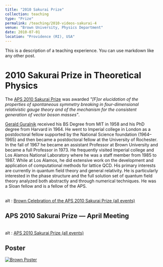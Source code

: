 ```yaml
---
title: "2010 Sakurai Prize"
collection: teaching
type: "Prize"
permalink: /teaching/2010-videos-sakurai-4
venue: "Brown University, Physics Department"
date: 2010-07-01
location: "Providence (RI), USA"
---
```


This is a description of a teaching experience. You can use markdown like any other post.

2010 Sakurai Prize in Theoretical Physics
======

The <a href="[http://www.aps.org/programs/honors/prizes/prizerecipient.cfm?name=Gerald%20S.%20Guralnik&amp;year=2010](http://www.aps.org/programs/honors/prizes/prizerecipient.cfm?name=Gerald%20S.%20Guralnik&year=2010)">APS 2010 Sakurai Prize</a> was awarded <em>"[F]or elucidation of the properties of spontaneous symmetry breaking in four-dimensional relativistic gauge theory and of the mechanism for the consistent generation of vector boson masses"</em>.

<a href="[http://en.wikipedia.org/wiki/Gerald_Guralnik](http://en.wikipedia.org/wiki/Gerald_Guralnik)">Gerald Guralnik</a> received his BS Degree from MIT in 1958 and his PhD degree from Harvard in 1964. He went to Imperial college in London as a postdoctoral fellow supported by the National Science foundation (1964&#8211;1965) and then became a postdoctoral fellow at the University of Rochester. In the fall of 1967 he became an assistant Professor at Brown University and became a full Professor in 1973. He frequently visited Imperial college and Los Alamos National Laboratory where he was a staff member from 1985 to 1987. While at Los Alamos, he did extensive work on the development and application of computational methods for lattice QCD. His primary interests are currently in quantum field theory and general relativity. He is particularly interested in the phase structure and the full solution set of quantum field theory analyzed both abstractly and through numerical techniques. He was a Sloan fellow and is a fellow of the APS.

<br />
<object type="application/x-shockwave-flash" data="http://www.youtube.com/p/75886AF7A27AC5D5&amp;hl=en_US&amp;fs=1" width="320" height="255">
  <param name="movie" value="http://www.youtube.com/p/75886AF7A27AC5D5&amp;hl=en_US&amp;fs=1"/>
  <param name="allowFullScreen" value="true"/>
  <param name="allowscriptaccess" value="always"/>
  alt : <a href="http://www.youtube.com/view_play_list?p=75886AF7A27AC5D5">Brown Celebration of the APS 2010 Sakurai Prize (all events)</a>
</object>


## APS 2010 Sakurai Prize &#8212; April Meeting

<br />
<object type="application/x-shockwave-flash" data="http://www.youtube.com/p/BDA16F52CA3C9B1D&amp;hl=en_US&amp;fs=1" width="320" height="255">
  <param name="movie" value="http://www.youtube.com/p/BDA16F52CA3C9B1D&amp;hl=en_US&amp;fs=1"/>
  <param name="allowFullScreen" value="true"/>
  <param name="allowscriptaccess" value="always"/>
  alt : <a href="http://www.youtube.com/view_play_list?p=BDA16F52CA3C9B1D">APS 2010 Sakurai Prize (all events)</a>
</object>

## Poster

<a href="http://www.physics.brown.edu/SakuraiTalks.html"><img src="http://www.het.brown.edu/people/danieldf/GerrySakurai2010.jpg" alt="Brown Poster" /></a>


<!--stackedit_data:
eyJoaXN0b3J5IjpbLTE5NTA1MjkyNjgsLTgzNTQyOTc5NCwtMT
QzMDczMTEwMF19
-->